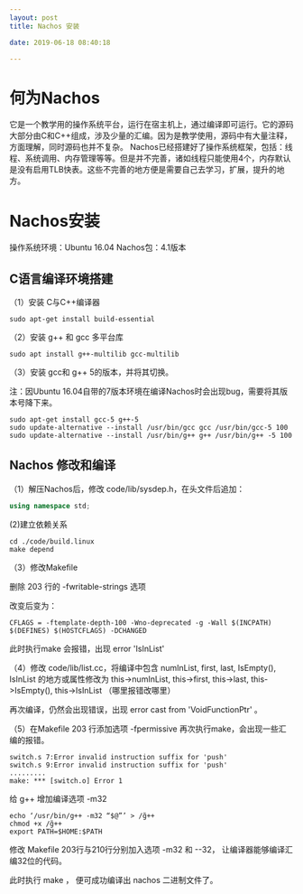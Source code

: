 ```yaml
---
layout: post
title: Nachos 安装

date: 2019-06-18 08:40:18

---
```

# 何为Nachos
它是一个教学用的操作系统平台，运行在宿主机上，通过编译即可运行。它的源码大部分由C和C++组成，涉及少量的汇编。因为是教学使用，源码中有大量注释，方面理解，同时源码也并不复杂。
Nachos已经搭建好了操作系统框架，包括：线程、系统调用、内存管理等等。但是并不完善，诸如线程只能使用4个，内存默认是没有启用TLB快表。这些不完善的地方便是需要自己去学习，扩展，提升的地方。
# Nachos安装
操作系统环境：Ubuntu 16.04
Nachos包：4.1版本

## C语言编译环境搭建
（1）安装 C与C++编译器

`sudo apt-get install build-essential`

（2）安装 g++ 和 gcc 多平台库

`sudo apt install g++-multilib gcc-multilib`

（3）安装 gcc和 g++ 5的版本，并将其切换。

注：因Ubuntu 16.04自带的7版本环境在编译Nachos时会出现bug，需要将其版本号降下来。

```
sudo apt-get install gcc-5 g++-5
sudo update-alternative --install /usr/bin/gcc gcc /usr/bin/gcc-5 100
sudo update-alternative --install /usr/bin/g++ g++ /usr/bin/g++ -5 100
```
## Nachos 修改和编译
（1）解压Nachos后，修改 code/lib/sysdep.h，在头文件后追加：

```cpp
using namespace std;
```

(2)建立依赖关系

```shell
cd ./code/build.linux
make depend
```

（3）修改Makefile

删除 203 行的 -fwritable-strings 选项

改变后变为：

`CFLAGS = -ftemplate-depth-100 -Wno-deprecated -g -Wall $(INCPATH) $(DEFINES) $(HOSTCFLAGS) -DCHANGED`

此时执行make 会报错，出现 error 'IsInList'

（4）修改 code/lib/list.cc，将编译中包含 numInList, first, last, IsEmpty(), IsInList 的地方或属性修改为 this->numInList, this->first, this->last, this->IsEmpty(), this->IsInList （哪里报错改哪里）

再次编译，仍然会出现错误，出现 error cast from 'VoidFunctionPtr' 。

（5）在Makefile 203 行添加选项 -fpermissive 再次执行make，会出现一些汇编的报错。

    switch.s 7:Error invalid instruction suffix for 'push'
    switch.s 9:Error invalid instruction suffix for 'push'
    .........
    make: *** [switch.o] Error 1
    

给 g++ 增加编译选项 -m32

    echo ‘/usr/bin/g++ -m32 “$@”’ > /̃g++
    chmod +x /̃g++
    export PATH=$HOME:$PATH

修改 Makefile 203行与210行分别加入选项 -m32 和 --32， 让编译器能够编译汇编32位的代码。

此时执行 make ， 便可成功编译出 nachos 二进制文件了。
